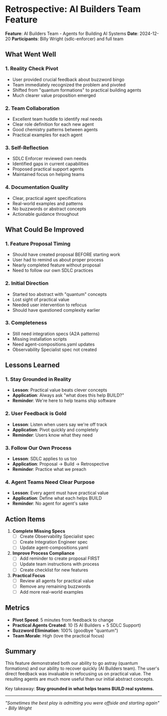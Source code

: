 # Retrospective: AI Builders Team Feature

**Feature**: AI Builders Team - Agents for Building AI Systems
**Date**: 2024-12-20
**Participants**: Billy Wright (sdlc-enforcer) and full team

## What Went Well

### 1. Reality Check Pivot
- User provided crucial feedback about buzzword bingo
- Team immediately recognized the problem and pivoted
- Shifted from "quantum formations" to practical building agents
- Much clearer value proposition emerged

### 2. Team Collaboration
- Excellent team huddle to identify real needs
- Clear role definition for each new agent
- Good chemistry patterns between agents
- Practical examples for each agent

### 3. Self-Reflection
- SDLC Enforcer reviewed own needs
- Identified gaps in current capabilities
- Proposed practical support agents
- Maintained focus on helping teams

### 4. Documentation Quality
- Clear, practical agent specifications
- Real-world examples and patterns
- No buzzwords or abstract concepts
- Actionable guidance throughout

## What Could Be Improved

### 1. Feature Proposal Timing
- Should have created proposal BEFORE starting work
- User had to remind us about proper process
- Nearly completed feature without proposal
- Need to follow our own SDLC practices

### 2. Initial Direction
- Started too abstract with "quantum" concepts
- Lost sight of practical value
- Needed user intervention to refocus
- Should have questioned complexity earlier

### 3. Completeness
- Still need integration specs (A2A patterns)
- Missing installation scripts
- Need agent-compositions.yaml updates
- Observability Specialist spec not created

## Lessons Learned

### 1. Stay Grounded in Reality
- **Lesson**: Practical value beats clever concepts
- **Application**: Always ask "what does this help BUILD?"
- **Reminder**: We're here to help teams ship software

### 2. User Feedback is Gold
- **Lesson**: Listen when users say we're off track
- **Application**: Pivot quickly and completely
- **Reminder**: Users know what they need

### 3. Follow Our Own Process
- **Lesson**: SDLC applies to us too
- **Application**: Proposal → Build → Retrospective
- **Reminder**: Practice what we preach

### 4. Agent Teams Need Clear Purpose
- **Lesson**: Every agent must have practical value
- **Application**: Define what each helps BUILD
- **Reminder**: No agent for agent's sake

## Action Items

1. **Complete Missing Specs**
   - [ ] Create Observability Specialist spec
   - [ ] Create Integration Engineer spec
   - [ ] Update agent-compositions.yaml

2. **Improve Process Compliance**
   - [ ] Add reminder to create proposal FIRST
   - [ ] Update team instructions with process
   - [ ] Create checklist for new features

3. **Practical Focus**
   - [ ] Review all agents for practical value
   - [ ] Remove any remaining buzzwords
   - [ ] Add more real-world examples

## Metrics

- **Pivot Speed**: 5 minutes from feedback to change
- **Practical Agents Created**: 10 (5 AI Builders + 5 SDLC Support)
- **Buzzword Elimination**: 100% (goodbye "quantum")
- **Team Morale**: High (love the practical focus)

## Summary

This feature demonstrated both our ability to go astray (quantum formations) and our ability to recover quickly (AI Builders team). The user's direct feedback was invaluable in refocusing us on practical value. The resulting agents are much more useful than our initial abstract concepts.

Key takeaway: **Stay grounded in what helps teams BUILD real systems.**

---

*"Sometimes the best play is admitting you were offside and starting again" - Billy Wright*
